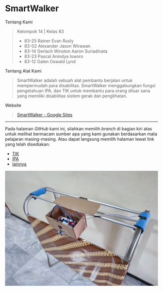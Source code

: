 # SmartWalker

Tentang Kami
> Kelompok 14 | Kelas 83
> - 83-25	Rainer Evan Rusly
> - 83-02	Alexander Jason Wirawan
> - 83-14	Gerlach Winston Aaron Suriadinata
> - 83-23	Pascal Anindya Isworo
> - 83-12	Galen Oswald Lynd

Tentang Alat Kami
>SmartWalker adalah sebuah alat pembantu berjalan untuk mempermudah para disabilitas. SmartWalker menggabungkan fungsi pengetahuan IPA, dan TIK untuk membantu para orang diluar sana yang memiliki disabilitas sistem gerak dan penglihatan.

Website
>[SmartWalker - Google Sites](https://sites.google.com/smp.kanisius.edu/smartwalker/) 

_________________________________________________________________________________________________________________________________________________________________
Pada halaman _GitHub_ kami ini, silahkan memilih _branch_ di bagian kiri atas untuk melihat bermacam sumber apa yang kami gunakan berdasarkan mata pelajaran masing-masing. Atau dapat langsung memilih halaman lewat link yang telah disediakan:

- [TIK](https://github.com/TheStupidDev/SmartWalker/tree/TIK) <br />
- [IPA](https://github.com/TheStupidDev/SmartWalker/tree/IPA) <br />
- [lainnya](https://github.com/TheStupidDev/SmartWalker/tree/lainnya) <br />



![Gambar Smart Walker](https://github.com/TheStupidDev/SmartWalker/blob/lainnya/image_2022-03-23_162221.png)
